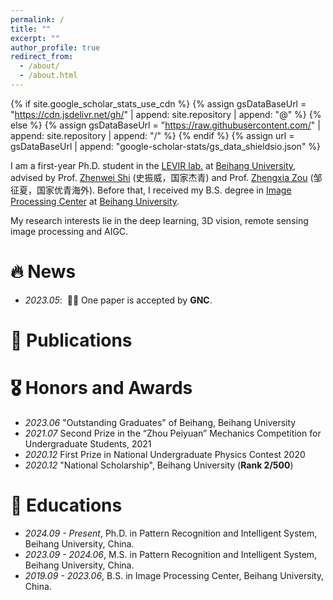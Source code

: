 ```yaml
---
permalink: /
title: ""
excerpt: ""
author_profile: true
redirect_from: 
  - /about/
  - /about.html
---
```


{% if site.google_scholar_stats_use_cdn %}
{% assign gsDataBaseUrl = "https://cdn.jsdelivr.net/gh/" | append: site.repository | append: "@" %}
{% else %}
{% assign gsDataBaseUrl = "https://raw.githubusercontent.com/" | append: site.repository | append: "/" %}
{% endif %}
{% assign url = gsDataBaseUrl | append: "google-scholar-stats/gs_data_shieldsio.json" %}

<span class='anchor' id='about-me'></span>

I am a first-year Ph.D. student in the [LEVIR lab.](http://levir.buaa.edu.cn/) at [Beihang University](https://www.buaa.edu.cn/), advised by Prof. [Zhenwei Shi](http://levir.buaa.edu.cn/) (史振威，国家杰青) and Prof. [Zhengxia Zou](https://zhengxiazou.github.io/) (邹征夏，国家优青海外). Before that, I received my B.S.  degree in [Image Processing Center](http://www.sa.buaa.edu.cn/) at [Beihang University](https://www.buaa.edu.cn/).

My research interests lie in the deep learning, 3D vision, remote sensing image processing and AIGC.


# 🔥 News
- *2023.05*: &nbsp;🎉🎉 One paper is accepted by **<font>GNC</font>**.

# 📝 Publications 


# 🎖 Honors and Awards
- *2023.06* "Outstanding Graduates" of Beihang, Beihang University
- *2021.07* Second Prize in the “Zhou Peiyuan” Mechanics Competition for Undergraduate Students, 2021
- *2020.12* First Prize in National Undergraduate Physics Contest 2020
- *2020.12* "National Scholarship", Beihang University (<b>Rank 2/500</b>) 

# 📖 Educations
- *2024.09 - Present*, Ph.D. in Pattern Recognition and Intelligent System, Beihang University, China. 
- *2023.09 - 2024.06*, M.S. in Pattern Recognition and Intelligent System, Beihang University, China. 
- *2019.09 - 2023.06*, B.S. in Image Processing Center, Beihang University, China. 

